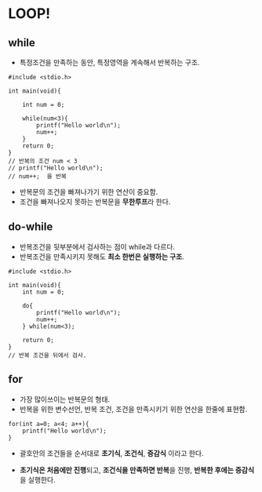 # LOOP!

## while
- 특정조건을 만족하는 동안, 특정영역을 계속해서 반복하는 구조.
```
#include <stdio.h>

int main(void){

    int num = 0;
    
    while(num<3){
        printf("Hello world\n");
        num++;
    }
    return 0;
}
// 반복의 조건 num < 3
// printf("Hello world\n");
// num++;  을 반복
```
- 반복문의 조건을 빠져나가기 위한 연산이 중요함.
- 조건을 빠져나오지 못하는 반복문을  **무한루프**라 한다.

## do-while
- 반복조건을 뒷부분에서 검사하는 점이 while과 다르다.
- 반복조건을 만족시키지 못해도 **최소 한번은 실행하는 구조**.
```
#include <stdio.h>

int main(void){
    int num = 0;
    
    do{
        printf("Hello world\n");
        num++;
    } while(num<3);
    
    return 0;
}
// 반복 조건을 뒤에서 검사.
```
## for
- 가장 많이쓰이는 반복문의 형태.
- 반복을 위한 변수선언, 반복 조건, 조건을 만족시키기 위한 연산을 한줄에 표현함.
```
for(int a=0; a<4; a++){
    printf("Hello world\n");
}
```
- 괄호안의 조건들을 순서대로 **초기식**, **조건식**, **증감식** 이라고 한다.

- **초기식은 처음에만 진행**되고, **조건식을 만족하면 반복**을 진행, **반복한 후에는 증감식**을 실행한다.

